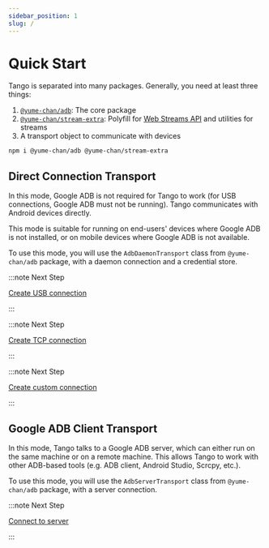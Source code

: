 ```yaml
---
sidebar_position: 1
slug: /
---
```


# Quick Start

<!--
cspell: ignore struct
cspell: ignore webusb
-->

Tango is separated into many packages. Generally, you need at least three things:

1. [`@yume-chan/adb`](https://www.npmjs.com/package/@yume-chan/adb): The core package
2. [`@yume-chan/stream-extra`](https://www.npmjs.com/package/@yume-chan/stream-extra): Polyfill for [Web Streams API](https://developer.mozilla.org/en-US/docs/Web/API/Streams_API) and utilities for streams
3. A transport object to communicate with devices

```sh npm2yarn
npm i @yume-chan/adb @yume-chan/stream-extra
```

## Direct Connection Transport

In this mode, Google ADB is not required for Tango to work (for USB connections, Google ADB must not be running). Tango communicates with Android devices directly.

This mode is suitable for running on end-users' devices where Google ADB is not installed, or on mobile devices where Google ADB is not available.

To use this mode, you will use the `AdbDaemonTransport` class from `@yume-chan/adb` package, with a daemon connection and a credential store.

<Tabs className="runtime-tabs" groupId="direct-connection">
<TabItem value="usb" label="USB">

:::note Next Step

[Create USB connection](./daemon/usb/device-manager.md)

:::

</TabItem>
<TabItem value="tcp" label="TCP">

:::note Next Step

[Create TCP connection](./daemon/tcp/enable.md)

:::

</TabItem>
<TabItem value="custom" label="Custom">

:::note Next Step

[Create custom connection](./daemon/custom-connection.md)

:::

</TabItem>
</Tabs>

## Google ADB Client Transport

In this mode, Tango talks to a Google ADB server, which can either run on the same machine or on a remote machine. This allows Tango to work with other ADB-based tools (e.g. ADB client, Android Studio, Scrcpy, etc.).

To use this mode, you will use the `AdbServerTransport` class from `@yume-chan/adb` package, with a server connection.

:::note Next Step

[Connect to server](./server/create-client.md)

:::
